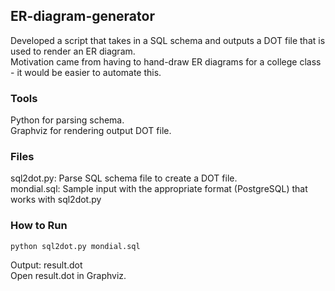 ## ER-diagram-generator
Developed a script that takes in a SQL schema and outputs a DOT file that is used to render an ER diagram.  
Motivation came from having to hand-draw ER diagrams for a college class - it would be easier to automate this.

### Tools
Python for parsing schema.  
Graphviz for rendering output DOT file.

### Files
sql2dot.py:  Parse SQL schema file to create a DOT file.  
mondial.sql: Sample input with the appropriate format (PostgreSQL) that works with sql2dot.py

### How to Run
	python sql2dot.py mondial.sql  
Output: result.dot  
Open result.dot in Graphviz.